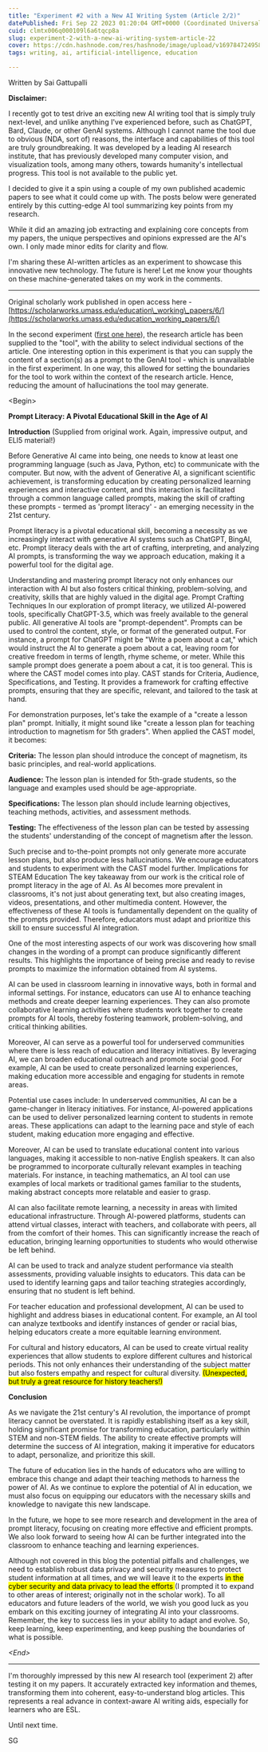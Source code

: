 ```yaml
---
title: "Experiment #2 with a New AI Writing System (Article 2/2)"
datePublished: Fri Sep 22 2023 01:20:04 GMT+0000 (Coordinated Universal Time)
cuid: clmtx006q000109l6a6tqcp8a
slug: experiment-2-with-a-new-ai-writing-system-article-22
cover: https://cdn.hashnode.com/res/hashnode/image/upload/v1697847249580/a86c004f-a2e1-4b81-9a4c-8063dd2b55bd.png
tags: writing, ai, artificial-intelligence, education

---
```


Written by Sai Gattupalli

**Disclaimer:**

I recently got to test drive an exciting new AI writing tool that is simply truly next-level, and unlike anything I've experienced before, such as ChatGPT, Bard, Claude, or other GenAI systems. Although I cannot name the tool due to obvious (NDA, sort of) reasons, the interface and capabilities of this tool are truly groundbreaking. It was developed by a leading AI research institute, that has previously developed many computer vision, and visualization tools, among many others, towards humanity's intellectual progress. This tool is not available to the public yet.

I decided to give it a spin using a couple of my own published academic papers to see what it could come up with. The posts below were generated entirely by this cutting-edge AI tool summarizing key points from my research.

While it did an amazing job extracting and explaining core concepts from my papers, the unique perspectives and opinions expressed are the AI's own. I only made minor edits for clarity and flow.

I'm sharing these AI-written articles as an experiment to showcase this innovative new technology. The future is here! Let me know your thoughts on these machine-generated takes on my work in the comments.

---

Original scholarly work published in open access here - [https://scholarworks.umass.edu/education\_working\_papers/6/](https://scholarworks.umass.edu/education_working_papers/6/)

In the second experiment ([first one here](https://cultureos.hashnode.dev/my-experiments-with-a-groundbreaking-new-ai-writing-system-article-12)), the research article has been supplied to the "tool", with the ability to select individual sections of the article. One interesting option in this experiment is that you can supply the content of a section(s) as a prompt to the GenAI tool - which is unavailable in the first experiment. In one way, this allowed for setting the boundaries for the tool to work within the context of the research article. Hence, reducing the amount of hallucinations the tool may generate.

&lt;Begin&gt;

**Prompt Literacy: A Pivotal Educational Skill in the Age of AI**

**Introduction** (Supplied from original work. Again, impressive output, and ELI5 material!)

Before Generative AI came into being, one needs to know at least one programming language (such as Java, Python, etc) to communicate with the computer. But now, with the advent of Generative AI, a significant scientific achievement, is transforming education by creating personalized learning experiences and interactive content, and this interaction is facilitated through a common language called prompts, making the skill of crafting these prompts - termed as 'prompt literacy' - an emerging necessity in the 21st century.

Prompt literacy is a pivotal educational skill, becoming a necessity as we increasingly interact with generative AI systems such as ChatGPT, BingAI, etc. Prompt literacy deals with the art of crafting, interpreting, and analyzing AI prompts, is transforming the way we approach education, making it a powerful tool for the digital age.

Understanding and mastering prompt literacy not only enhances our interaction with AI but also fosters critical thinking, problem-solving, and creativity, skills that are highly valued in the digital age. Prompt Crafting Techniques In our exploration of prompt literacy, we utilized AI-powered tools, specifically ChatGPT-3.5, which was freely available to the general public. All generative AI tools are "prompt-dependent". Prompts can be used to control the content, style, or format of the generated output. For instance, a prompt for ChatGPT might be "Write a poem about a cat," which would instruct the AI to generate a poem about a cat, leaving room for creative freedom in terms of length, rhyme scheme, or meter. While this sample prompt does generate a poem about a cat, it is too general. This is where the CAST model comes into play. CAST stands for Criteria, Audience, Specifications, and Testing. It provides a framework for crafting effective prompts, ensuring that they are specific, relevant, and tailored to the task at hand.

For demonstration purposes, let's take the example of a "create a lesson plan" prompt. Initially, it might sound like "create a lesson plan for teaching introduction to magnetism for 5th graders". When applied the CAST model, it becomes:

**Criteria:** The lesson plan should introduce the concept of magnetism, its basic principles, and real-world applications.

**Audience:** The lesson plan is intended for 5th-grade students, so the language and examples used should be age-appropriate.

**Specifications:** The lesson plan should include learning objectives, teaching methods, activities, and assessment methods.

**Testing:** The effectiveness of the lesson plan can be tested by assessing the students' understanding of the concept of magnetism after the lesson.

Such precise and to-the-point prompts not only generate more accurate lesson plans, but also produce less hallucinations. We encourage educators and students to experiment with the CAST model further. Implications for STEAM Education The key takeaway from our work is the critical role of prompt literacy in the age of AI. As AI becomes more prevalent in classrooms, it's not just about generating text, but also creating images, videos, presentations, and other multimedia content. However, the effectiveness of these AI tools is fundamentally dependent on the quality of the prompts provided. Therefore, educators must adapt and prioritize this skill to ensure successful AI integration.

One of the most interesting aspects of our work was discovering how small changes in the wording of a prompt can produce significantly different results. This highlights the importance of being precise and ready to revise prompts to maximize the information obtained from AI systems.

AI can be used in classroom learning in innovative ways, both in formal and informal settings. For instance, educators can use AI to enhance teaching methods and create deeper learning experiences. They can also promote collaborative learning activities where students work together to create prompts for AI tools, thereby fostering teamwork, problem-solving, and critical thinking abilities.

Moreover, AI can serve as a powerful tool for underserved communities where there is less reach of education and literacy initiatives. By leveraging AI, we can broaden educational outreach and promote social good. For example, AI can be used to create personalized learning experiences, making education more accessible and engaging for students in remote areas.

Potential use cases include: In underserved communities, AI can be a game-changer in literacy initiatives. For instance, AI-powered applications can be used to deliver personalized learning content to students in remote areas. These applications can adapt to the learning pace and style of each student, making education more engaging and effective.

Moreover, AI can be used to translate educational content into various languages, making it accessible to non-native English speakers. It can also be programmed to incorporate culturally relevant examples in teaching materials. For instance, in teaching mathematics, an AI tool can use examples of local markets or traditional games familiar to the students, making abstract concepts more relatable and easier to grasp.

AI can also facilitate remote learning, a necessity in areas with limited educational infrastructure. Through AI-powered platforms, students can attend virtual classes, interact with teachers, and collaborate with peers, all from the comfort of their homes. This can significantly increase the reach of education, bringing learning opportunities to students who would otherwise be left behind.

AI can be used to track and analyze student performance via stealth assessments, providing valuable insights to educators. This data can be used to identify learning gaps and tailor teaching strategies accordingly, ensuring that no student is left behind.

For teacher education and professional development, AI can be used to highlight and address biases in educational content. For example, an AI tool can analyze textbooks and identify instances of gender or racial bias, helping educators create a more equitable learning environment.

For cultural and history educators, AI can be used to create virtual reality experiences that allow students to explore different cultures and historical periods. This not only enhances their understanding of the subject matter but also fosters empathy and respect for cultural diversity. <mark>(Unexpected, but truly a great resource for history teachers!)</mark>

**Conclusion**

As we navigate the 21st century's AI revolution, the importance of prompt literacy cannot be overstated. It is rapidly establishing itself as a key skill, holding significant promise for transforming education, particularly within STEM and non-STEM fields. The ability to create effective prompts will determine the success of AI integration, making it imperative for educators to adapt, personalize, and prioritize this skill.

The future of education lies in the hands of educators who are willing to embrace this change and adapt their teaching methods to harness the power of AI. As we continue to explore the potential of AI in education, we must also focus on equipping our educators with the necessary skills and knowledge to navigate this new landscape.

In the future, we hope to see more research and development in the area of prompt literacy, focusing on creating more effective and efficient prompts. We also look forward to seeing how AI can be further integrated into the classroom to enhance teaching and learning experiences.

Although not covered in this blog the potential pitfalls and challenges, we need to establish robust data privacy and security measures to protect student information at all times, and we will leave it to the experts <mark>in the cyber security and data privacy to lead the efforts </mark> (I prompted it to expand to other areas of interest; originally not in the scholar work). To all educators and future leaders of the world, we wish you good luck as you embark on this exciting journey of integrating AI into your classrooms. Remember, the key to success lies in your ability to adapt and evolve. So, keep learning, keep experimenting, and keep pushing the boundaries of what is possible.

*&lt;End&gt;*

---

I'm thoroughly impressed by this new AI research tool (experiment 2) after testing it on my papers. It accurately extracted key information and themes, transforming them into coherent, easy-to-understand blog articles. This represents a real advance in context-aware AI writing aids, especially for learners who are ESL.

Until next time.

SG